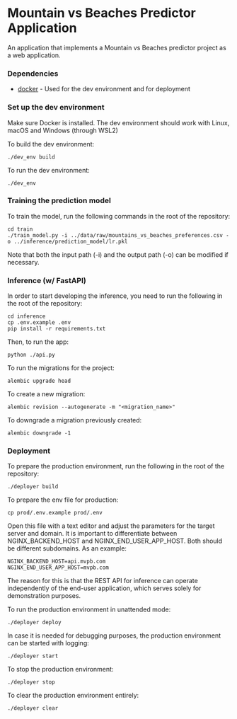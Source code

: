 # Mountain vs Beaches Predictor Application

An application that implements a Mountain vs Beaches predictor project as a web application.

### Dependencies

- [docker](https://www.docker.com/) - Used for the dev environment and for deployment

### Set up the dev environment

Make sure Docker is installed. The dev environment should work with Linux, macOS and Windows (through WSL2)

To build the dev environment:

    ./dev_env build

To run the dev environment:

    ./dev_env

### Training the prediction model

To train the model, run the following commands in the root of the repository:

    cd train
    ./train_model.py -i ../data/raw/mountains_vs_beaches_preferences.csv -o ../inference/prediction_model/lr.pkl

Note that both the input path (-i) and the output path (-o) can be modified if necessary.

### Inference (w/ FastAPI)

In order to start developing the inference, you need to run the following in the root of the repository:

    cd inference
    cp .env.example .env
    pip install -r requirements.txt

Then, to run the app:

    python ./api.py

To run the migrations for the project:

    alembic upgrade head

To create a new migration:

    alembic revision --autogenerate -m "<migration_name>"

To downgrade a migration previously created:

    alembic downgrade -1

### Deployment

To prepare the production environment, run the following in the root of the repository:

    ./deployer build

To prepare the env file for production:

    cp prod/.env.example prod/.env

Open this file with a text editor and adjust the parameters for the target server and domain. It is important to differentiate between NGINX_BACKEND_HOST and NGINX_END_USER_APP_HOST. Both should be different subdomains. As an example:

    NGINX_BACKEND_HOST=api.mvpb.com
    NGINX_END_USER_APP_HOST=mvpb.com

The reason for this is that the REST API for inference can operate independently of the end-user application, which serves solely for demonstration purposes.

To run the production environment in unattended mode:

    ./deployer deploy

In case it is needed for debugging purposes, the production environment can be started with logging:

    ./deployer start

To stop the production environment:

    ./deployer stop

To clear the production environment entirely:

    ./deployer clear

